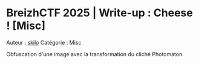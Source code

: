 # BreizhCTF 2025 | Write-up : Cheese ! [Misc]

Auteur : [skilo](https://skilo.sh)
Catégorie : Misc

Obfuscation d'une image avec la transformation du cliché Photomaton.

